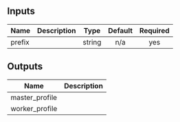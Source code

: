 

<!-- BEGINNING OF PRE-COMMIT-TERRAFORM DOCS HOOK -->
## Inputs

| Name | Description | Type | Default | Required |
|------|-------------|:----:|:-----:|:-----:|
| prefix |  | string | n/a | yes |

## Outputs

| Name | Description |
|------|-------------|
| master\_profile |  |
| worker\_profile |  |

<!-- END OF PRE-COMMIT-TERRAFORM DOCS HOOK -->